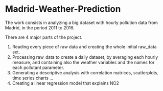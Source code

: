 # Madrid-Weather-Prediction

The work consists in analyzing a big dataset with hourly pollution data from Madrid, in the period 2011 to 2016.

There are 4 major parts of the project. 

1. Reading every piece of raw data and creating the whole initial raw_data set.
2. Processing raw_data to create a daily dataset, by averaging each hourly measure, and containing also the weather variables and the
names for each pollutant parameter.
3. Generating a descriptive analysis with correlation matrices, scatterplots, time series charts …
4. Creating a linear regression model that explains NO2
